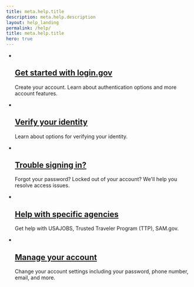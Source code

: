```yaml
---
title: meta.help.title
description: meta.help.description
layout: help_landing
permalink: /help/
title: meta.help.title
hero: true
---
```

<article class="grid-container-tablet-lg tablet-lg:padding-x-0 margin-top-9 padding-bottom-1">
  <ul class="usa-card-group grid-row tablet:flex-align-center usa-list usa-list--unstyled">
    <li class="card">
      <div class="grid-row flex-row tablet:flex-align-center">
        <div class="grid-col-2">
          <div class="usa-card__img">
            <img alt="" src="{{ site.baseurl }}/assets/img/help/get-started.svg">
          </div>
        </div>
        <div class="grid-col-10 padding-left-1 tablet:padding-left-3">
          <h2 class="margin-bottom-05">
            <a href="#">Get started with login.gov</a>
          </h2>
          <p class="margin-top-05">Create your account. Learn about authentication options and more account features.</p>
        </div>
      </div>
    </li>
    <li class="card">
      <div class="grid-row flex-row tablet:flex-align-center">
        <div class="grid-col-2">
          <div class="usa-card__img">
            <img alt="" src="{{ site.baseurl }}/assets/img/help/verify-your-id.svg">
          </div>
        </div>
        <div class="grid-col-10 padding-left-1 tablet:padding-left-3">
          <h2 class="margin-bottom-05">
            <a href="{{ site.baseurl }}/help/verify-your-identity/overview">Verify your identity</a>
          </h2>
          <p class="margin-top-05">Learn about options for verifying your identity.</p>
        </div>
      </div>
    </li>
    <li class="card">
      <div class="grid-row flex-row tablet:flex-align-center">
        <div class="grid-col-2">
          <div class="usa-card__img">
            <img alt="" src="{{ site.baseurl }}/assets/img/help/trouble-signing-in.svg">
          </div>
        </div>
        <div class="grid-col-10 padding-left-1 tablet:padding-left-3">
          <h2 class="margin-bottom-05">
            <a href="{{ site.baseurl }}/help/trouble-signing-in/overview">Trouble signing in?</a>
          </h2>
          <p class="margin-top-05">Forgot your password? Locked out of your account? We'll help you resolve access issues.</p>
        </div>
      </div>
    </li>
    <li class="card">
      <div class="grid-row flex-row tablet:flex-align-center">
        <div class="grid-col-2">
          <div class="usa-card__img">
            <img alt="" src="{{ site.baseurl }}/assets/img/help/help-specific-agencies.svg">
          </div>
        </div>
        <div class="grid-col-10 padding-left-1 tablet:padding-left-3">
          <h2 class="margin-bottom-05">
            <a href="#">Help with specific agencies</a>
          </h2>
          <p class="margin-top-05">Get help with USAJOBS, Trusted Traveler Program (TTP), SAM.gov.</p>
        </div>
      </div>
    </li>
    <li class="card">
      <div class="grid-row flex-row tablet:flex-align-center">
        <div class="grid-col-2">
          <div class="usa-card__img">
            <img alt="" src="{{ site.baseurl }}/assets/img/help/manage-your-account.svg">
          </div>
        </div>
        <div class="grid-col-10 padding-left-1 tablet:padding-left-3">
          <h2 class="margin-bottom-05">
            <a href="{{ site.baseurl }}/help/manage-your-account/overview">Manage your account</a>
          </h2>
          <p class="margin-top-05">Change your account settings including your password, phone number, email, and more.</p>
        </div>
      </div>
    </li>
  </ul>
</article>
